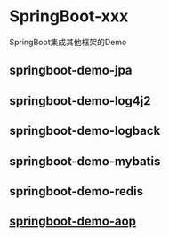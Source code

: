 # SpringBoot-xxx
SpringBoot集成其他框架的Demo

## springboot-demo-jpa
## springboot-demo-log4j2
## springboot-demo-logback
## springboot-demo-mybatis
## springboot-demo-redis
## [springboot-demo-aop](https://github.com/GrimmTao/SpringBoot-xxx/tree/master/springboot-demo-aop)
